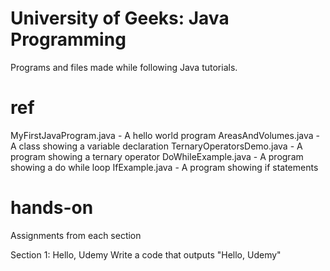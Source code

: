 # University of Geeks: Java Programming

Programs and files made while following Java tutorials.

# ref

MyFirstJavaProgram.java		- A hello world program
AreasAndVolumes.java		- A class showing a variable declaration
TernaryOperatorsDemo.java	- A program showing a ternary operator
DoWhileExample.java			- A program showing a do while loop
IfExample.java				- A program showing if statements

# hands-on

Assignments from each section

Section 1: Hello, Udemy
	Write a code that outputs "Hello, Udemy"
